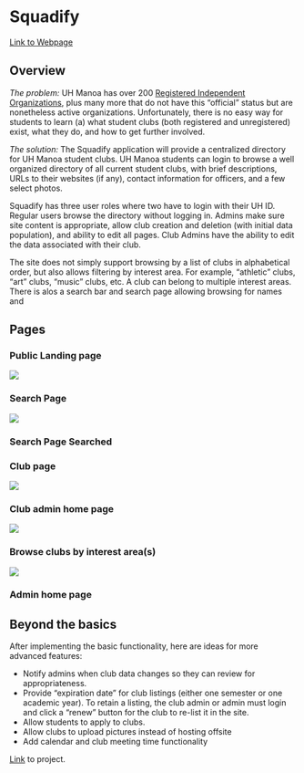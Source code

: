<div class="container">
  <h1 id="project-club-hub">Squadify</h1>
  <a href="http://squadify.meteorapp.com/">Link to Webpage</a>

<h2 id="overview">Overview</h2>

<p><em>The problem:</em> UH Manoa has over 200 <a href="http://www.manoa.hawaii.edu/studentlife/studentorg/rio.php">Registered Independent Organizations</a>, plus many more that do not have this “official” status but are nonetheless active organizations.  Unfortunately, there is no easy way for students to learn (a) what student clubs (both registered and unregistered) exist, what they do, and how to get further involved.</p>

<p><em>The solution:</em> The Squadify application will provide a centralized directory for UH Manoa student clubs. UH Manoa students can login to browse a well organized directory of all current student clubs, with brief descriptions, URLs to their websites (if any), contact information for officers, and a few select photos.</p>

<p>Squadify has three user roles where two have to login with their UH ID. Regular users browse the directory without logging in. Admins make sure site content is appropriate, allow club creation and deletion (with initial data population), and ability to edit all pages. Club Admins have the ability to edit the data associated with their club.</p>

<p>The site does not simply support browsing by a list of clubs in alphabetical order, but also allows filtering by interest area. For example, “athletic” clubs, “art” clubs, “music” clubs, etc.  A club can belong to multiple interest areas. There is alos a search bar and search page allowing browsing for names and </p>

<h2 id="mockup-page-ideas">Pages</h2>


<h3>Public Landing page</h3>
<img src="/images/landing.png">
  
<h3>Search Page</h3>
<img src="/images/search.png">

<h3>Search Page Searched</h3>
  
<h3>Club page</h3>
<img src="/images/club-page.png">
  
<h3>Club admin home page</h3>
<img src="/images/club-edit.png">
  
<h3>Browse clubs by interest area(s)</h3>
<img src="/images/list.png">
  
<h3>Admin home page</h3>



<h2 id="beyond-the-basics">Beyond the basics</h2>

<p>After implementing the basic functionality, here are ideas for more advanced features:</p>

<ul>
  <li>Notify admins when club data changes so they can review for appropriateness.</li>
  <li>Provide “expiration date” for club listings (either one semester or one academic year).  To retain a listing, the club admin or admin must login and click a “renew” button for the club to re-list it in the site.</li>
  <li>Allow students to apply to clubs.</li>
  <li>Allow clubs to upload pictures instead of hosting offsite</li>
  <li>Add calendar and club meeting time functionality</li>
</ul>

<a href="https://github.com/squadify/squadify.github.io">Link</a> to project.

</div>

